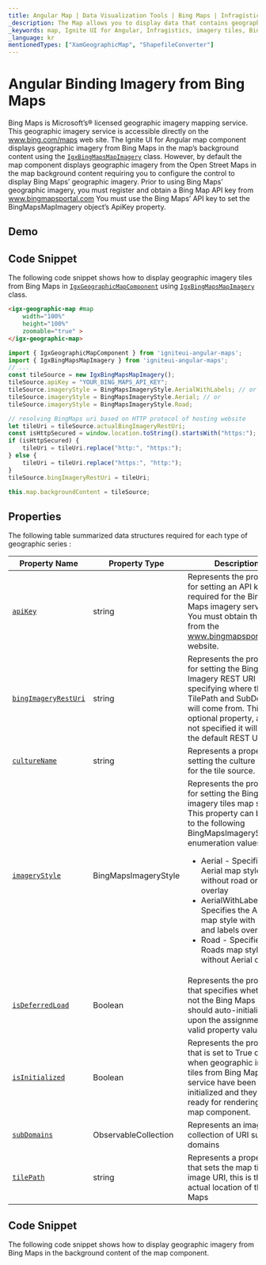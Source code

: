 ```yaml
---
title: Angular Map | Data Visualization Tools | Bing Maps | Infragistics
_description: The Map allows you to display data that contains geographic locations from view models or geo-spatial data loaded from shape files on geographic imagery maps.View the demo, dependencies, usage and toolbar for more information.
_keywords: map, Ignite UI for Angular, Infragistics, imagery tiles, Bing Maps
_language: kr
mentionedTypes: ["XamGeographicMap", "ShapefileConverter"]
---
```


# Angular Binding Imagery from Bing Maps

Bing Maps is Microsoft’s® licensed geographic imagery mapping service. This geographic imagery service is accessible directly on the <a href="http://www.bing.com/maps" target="_blank">www.bing.com/maps</a>  web site. The Ignite UI for Angular map component displays geographic imagery from Bing Maps in the map’s background content using the [`IgxBingMapsMapImagery`]({environment:dvApiBaseUrl}/products/ignite-ui-angular/api/docs/typescript/latest/classes/igniteui_angular_maps.igxbingmapsmapimagery.html) class. However, by default the map component displays geographic imagery from the Open Street Maps in the map background content requiring you to configure the control to display Bing Maps’ geographic imagery. Prior to using Bing Maps’ geographic imagery, you must register and obtain a Bing Map API key from <a href="http://www.bingmapsportal.coms" target="_blank">www.bingmapsportal.com</a> You must use the Bing Maps’ API key to set the BingMapsMapImagery object’s ApiKey property.

## Demo

<code-view style="height: 500px" alt="Angular geo map display bing imagery"
           data-demos-base-url="{environment:dvDemosBaseUrl}"
                    iframe-src="{environment:dvDemosBaseUrl}/maps/geo-map/display-bing-imagery"
                                                 github-src="maps/geo-map/display-bing-imagery">
</code-view>


<div class="divider--half"></div>

## Code Snippet

The following code snippet shows how to display geographic imagery tiles from Bing Maps in [`IgxGeographicMapComponent`]({environment:dvApiBaseUrl}/products/ignite-ui-angular/api/docs/typescript/latest/classes/igniteui_angular_maps.igxgeographicmapcomponent.html) using [`IgxBingMapsMapImagery`]({environment:dvApiBaseUrl}/products/ignite-ui-angular/api/docs/typescript/latest/classes/igniteui_angular_maps.igxbingmapsmapimagery.html) class.

```html
<igx-geographic-map #map
    width="100%"
    height="100%"
    zoomable="true" >
</igx-geographic-map>
```

```ts
import { IgxGeographicMapComponent } from 'igniteui-angular-maps';
import { IgxBingMapsMapImagery } from 'igniteui-angular-maps';
// ...
const tileSource = new IgxBingMapsMapImagery();
tileSource.apiKey = "YOUR_BING_MAPS_API_KEY";
tileSource.imageryStyle = BingMapsImageryStyle.AerialWithLabels; // or
tileSource.imageryStyle = BingMapsImageryStyle.Aerial; // or
tileSource.imageryStyle = BingMapsImageryStyle.Road;

// resolving BingMaps uri based on HTTP protocol of hosting website
let tileUri = tileSource.actualBingImageryRestUri;
const isHttpSecured = window.location.toString().startsWith("https:");
if (isHttpSecured) {
    tileUri = tileUri.replace("http:", "https:");
} else {
    tileUri = tileUri.replace("https:", "http:");
}
tileSource.bingImageryRestUri = tileUri;

this.map.backgroundContent = tileSource;
```

## Properties

The following table summarized data structures required for each type of geographic series :

| Property Name  | Property Type   | Description   |
|--------------|---------------| ---------------|
|[`apiKey`]({environment:dvApiBaseUrl}/products/ignite-ui-angular/api/docs/typescript/latest/classes/igniteui_angular_maps.igxbingmapsmapimagery.html#apiKey)|string|Represents the property for setting an API key required for the Bing Maps imagery service. You must obtain this key from the <a href="http://www.bingmapsportal.coms" target="_blank">www.bingmapsportal.com</a> website.|
|[`bingImageryRestUri`]({environment:dvApiBaseUrl}/products/ignite-ui-angular/api/docs/typescript/latest/classes/igniteui_angular_maps.igxbingmapsmapimagery.html#bingImageryRestUri)|string|Represents the property for setting the Bing Imagery REST URI specifying where the TilePath and SubDomains will come from. This is an optional property, and if not specified it will use the default REST URI.|
|[`cultureName`]({environment:dvApiBaseUrl}/products/ignite-ui-angular/api/docs/typescript/latest/classes/igniteui_angular_maps.igxbingmapsmapimagery.html#cultureName)|string|Represents a property for setting the culture name for the tile source.|
|[`imageryStyle`]({environment:dvApiBaseUrl}/products/ignite-ui-angular/api/docs/typescript/latest/classes/igniteui_angular_maps.igxbingmapsmapimagery.html#imageryStyle)|BingMapsImageryStyle|Represents the property for setting the Bing Maps imagery tiles map style. This property can be set to the following BingMapsImageryStyle enumeration values: <ul><li> Aerial - Specifies the Aerial map style without road or labels overlay</li> <li> AerialWithLabels - Specifies the Aerial map style with road and labels overlay</li><li> Road - Specifies the Roads map style without Aerial overlay</li></ul>|
|[`isDeferredLoad`]({environment:dvApiBaseUrl}/products/ignite-ui-angular/api/docs/typescript/latest/classes/igniteui_angular_maps.igxbingmapsmapimagery.html#isDeferredLoad)|Boolean|Represents the property that specifies whether or not the Bing Maps service should auto-initialized upon the assignment of valid property values.|
|[`isInitialized`]({environment:dvApiBaseUrl}/products/ignite-ui-angular/api/docs/typescript/latest/classes/igniteui_angular_maps.igxbingmapsmapimagery.html#isInitialized)|Boolean|Represents the property that is set to True occurs when geographic imagery tiles from Bing Maps service have been initialized and they are ready for rendering in the map component.|
|[`subDomains`]({environment:dvApiBaseUrl}/products/ignite-ui-angular/api/docs/typescript/latest/classes/igniteui_angular_maps.igxbingmapsmapimagery.html#subDomains)|ObservableCollection<string>|Represents an image collection of URI sub domains|
|[`tilePath`]({environment:dvApiBaseUrl}/products/ignite-ui-angular/api/docs/typescript/latest/classes/igniteui_angular_maps.igxbingmapsmapimagery.html#tilePath)|string|Represents a property that sets the map tile image URI, this is the actual location of the Bing Maps|

## Code Snippet

The following code snippet shows how to display geographic imagery from Bing Maps in the background content of the map component.
